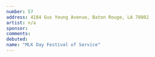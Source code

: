 ```yaml
---
number: 57
address: 4184 Gus Young Avenue, Baton Rouge, LA 70802
artist: n/a
sponsor:
comments: 
debuted:
name: "MLK Day Festival of Service"
---
```

